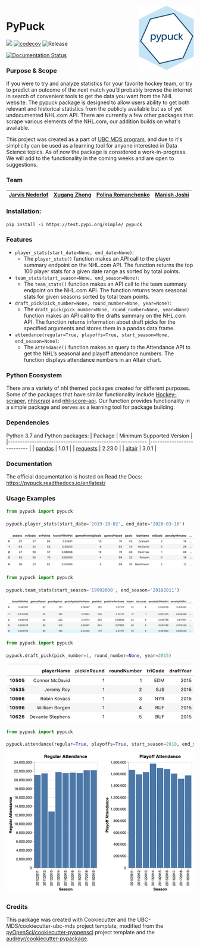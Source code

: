 <img src="img/pypuck_logo.png" width="150" align = "right">

# PyPuck

![](https://github.com/UBC-MDS/pypuck/workflows/build/badge.svg) [![codecov](https://codecov.io/gh/UBC-MDS/pypuck/branch/master/graph/badge.svg)](https://codecov.io/gh/UBC-MDS/pypuck) ![Release](https://github.com/UBC-MDS/pypuck/workflows/Release/badge.svg)

[![Documentation Status](https://readthedocs.org/projects/pypuck/badge/?version=latest)](https://pypuck.readthedocs.io/en/latest/?badge=latest)

### Purpose & Scope

If you were to try and analyze statistics for your favorite hockey team, or try to predict an outcome of the next match you’d probably browse the internet in search of convenient tools to get the data you want from the NHL website. The pypuck package is designed to allow users ability to get both relevant and historical statistics from the publicly available but as of yet undocumented NHL.com API. There are currently a few other packages that scrape various elements of the NHL.com, our addition builds on what's available.

This project was created as a part of [UBC MDS program](https://masterdatascience.ubc.ca/), and due to it's simplicity can be used as a learning tool for anyone interested in Data Science topics. As of now the package is considered a work-in-progress. We will add to the functionality in the coming weeks and are open to suggestions.

### Team

| [Jarvis Nederlof](https://github.com/jnederlo) | [Xugang Zhong](https://github.com/chuusan) | [Polina Romanchenko ](https://github.com/PolinaRomanchenko)| [Manish Joshi](https://github.com/ManishPJoshi)|
|:------------:|:--------------:|:--------------:|:--------------:|

### Installation:

```
pip install -i https://test.pypi.org/simple/ pypuck
```

### Features

- `player_stats(start_date=None, end_date=None)`:
	- The `player_stats()` function makes an API call to the player summary endpoint on the NHL.com API. The function returns the top 100 player stats for a given date range as sorted by total points.
- `team_stats(start_season=None, end_season=None)`:
	- The `team_stats()` function makes an API call to the team summary endpoint on the NHL.com API. The function returns team seasonal stats for given seasons sorted by total team points.
- `draft_pick(pick_number=None, round_number=None, year=None)`:
	- The `draft_pick(pick_number=None, round_number=None, year=None)` function makes an API call to the drafts summary on the NHL.com API. The function returns information about draft picks for the specified arguments and stores them in a pandas data frame. 
- `attendance(regular=True, playoffs=True, start_season=None, end_season=None)`:
	- The `attendance()` function makes an query to the Attendance API to get the NHL’s seasonal and playoff attendance numbers. The function displays attendance numbers in an Altair chart.


### Python Ecosystem
There are a variety of nhl themed packages created for different purposes. Some of the packages that have similar functionality include [Hockey-scraper](https://github.com/HarryShomer/Hockey-Scraper), [nhlscrapi](https://pythonhosted.org/nhlscrapi/) and [nhl-score-api](https://github.com/peruukki/nhl-score-api). Our function provides functionality in a simple package and serves as a learning tool for package building.  


### Dependencies
Python 3.7 and Python packages:
| Package                                                  	| Minimum Supported Version 	|
|----------------------------------------------------------	|---------------------------	|
| [pandas]('https://pandas.pydata.org/')                   	| 1.0.1                     	|
| [requests]('https://requests.readthedocs.io/en/latest/') 	| 2.23.0                    	|
| [altair]('https://github.com/altair-viz/altair')         	| 3.0.1                     	|


### Documentation
The official documentation is hosted on Read the Docs: <https://pypuck.readthedocs.io/en/latest/>

### Usage Examples

```python
from pypuck import pypuck

pypuck.player_stats(start_date='2019-10-02', end_date='2020-03-10')
```

![player_stats](img/player_stats.png)

```python
from pypuck import pypuck

pypuck.team_stats(start_season='19992000', end_season='20102011')
```

![team_stats](img/team_stats.png)

```python
from pypuck import pypuck

pypuck.draft_pick(pick_number=1, round_number=None, year=2015)
```

![draft](img/draft.png)

```python
from pypuck import pypuck

pypuck.attendance(regular=True, playoffs=True, start_season=2010, end_season=2019)
```

![attendance](img/attendance.png)

### Credits
This package was created with Cookiecutter and the UBC-MDS/cookiecutter-ubc-mds project template, modified from the [pyOpenSci/cookiecutter-pyopensci](https://github.com/pyOpenSci/cookiecutter-pyopensci) project template and the [audreyr/cookiecutter-pypackage](https://github.com/audreyr/cookiecutter-pypackage).
